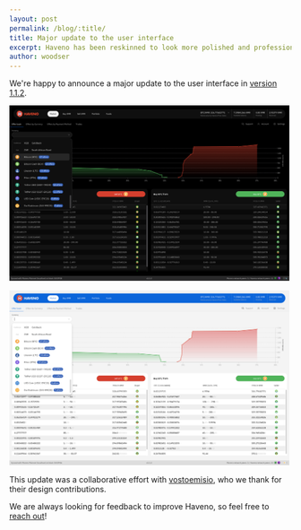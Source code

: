 ```yaml
---
layout: post
permalink: /blog/:title/
title: Major update to the user interface
excerpt: Haveno has been reskinned to look more polished and professional
author: woodser
---
```


We're happy to announce a major update to the user interface in [version 1.1.2](https://github.com/haveno-dex/haveno/releases/tag/v1.1.2).

<p>

<a href="/assets/blog/2025-06-10-ui-update/ui_dark_mode.png" target="_blank" rel="noopener noreferrer">
    <img src="/assets/blog/2025-06-10-ui-update/ui_dark_mode.png" alt="Haveno UI dark mode" style="height: auto; width: 500px; max-width: 100%;">
</a>

<p>

<a href="/assets/blog/2025-06-10-ui-update/ui_light_mode.png" target="_blank" rel="noopener noreferrer">
    <img src="/assets/blog/2025-06-10-ui-update/ui_light_mode.png" alt="Haveno UI light mode" style="height: auto; width: 500px; max-width: 100%;">
</a>

<p>

This update was a collaborative effort with <a href="https://matrix.to/#/@vostoemisio:matrix.org">vostoemisio</a>, who we thank for their design contributions.

<p>

We are always looking for feedback to improve Haveno, so feel free to [reach out](https://matrix.to/#/#haveno:monero.social)!
